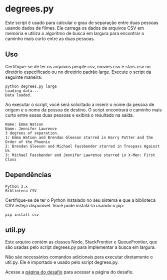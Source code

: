 # degrees.py

Este script é usado para calcular o grau de separação entre duas pessoas usando dados de filmes. Ele carrega os dados de arquivos CSV em memória e utiliza o algoritmo de busca em largura para encontrar o caminho mais curto entre as duas pessoas.

## Uso

Certifique-se de ter os arquivos people.csv, movies.csv e stars.csv no diretório especificado ou no diretório padrão large. Execute o script da seguinte maneira:

    python degrees.py large
    Loading data...
    Data loaded.
    
Ao executar o script, você será solicitado a inserir o nome da pessoa de origem e o nome da pessoa de destino. O script encontrará o caminho mais curto entre essas duas pessoas e exibirá o resultado na saída.

    Name: Emma Watson
    Name: Jennifer Lawrence
    3 degrees of separation.
    1: Emma Watson and Brendan Gleeson starred in Harry Potter and the Order of the Phoenix
    2: Brendan Gleeson and Michael Fassbender starred in Trespass Against Us
    3: Michael Fassbender and Jennifer Lawrence starred in X-Men: First Class

## Dependências

    Python 3.x
    Biblioteca CSV

Certifique-se de ter o Python instalado no seu sistema e que a biblioteca CSV esteja disponível. Você pode instalá-la usando o pip:

    pip install csv
    
## util.py

Este arquivo contém as classes Node, StackFrontier e QueueFrontier, que são usadas pelo script degrees.py para implementar a busca em largura.

Não são necessários comandos adicionais para executar diretamente o util.py. Ele é importado e usado pelo script degrees.py.

Acesse a [página do desafio](https://cs50.harvard.edu/ai/2020/projects/0/degrees/) para acessar a página do desafio. 
